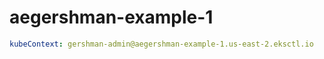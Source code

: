 # aegershman-example-1

```yml
kubeContext: gershman-admin@aegershman-example-1.us-east-2.eksctl.io
```
